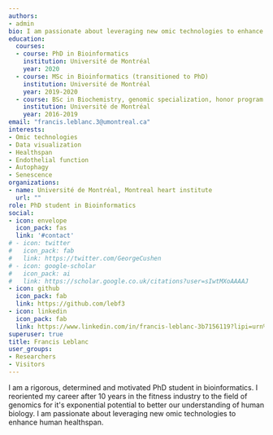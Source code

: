 ```yaml
---
authors:
- admin
bio: I am passionate about leveraging new omic technologies to enhance human healthspan.
education:
  courses:
  - course: PhD in Bioinformatics
    institution: Université de Montréal
    year: 2020
  - course: MSc in Bioinformatics (transitioned to PhD)
    institution: Université de Montréal
    year: 2019-2020
  - course: BSc in Biochemistry, genomic specialization, honor program
    institution: Université de Montréal
    year: 2016-2019
email: "francis.leblanc.3@umontreal.ca"
interests:
- Omic technologies
- Data visualization
- Healthspan
- Endothelial function
- Autophagy
- Senescence
organizations:
- name: Université de Montréal, Montreal heart institute
  url: ""
role: PhD student in Bioinformatics
social:
- icon: envelope
  icon_pack: fas
  link: '#contact'
# - icon: twitter
#   icon_pack: fab
#   link: https://twitter.com/GeorgeCushen
# - icon: google-scholar
#   icon_pack: ai
#   link: https://scholar.google.co.uk/citations?user=sIwtMXoAAAAJ
- icon: github
  icon_pack: fab
  link: https://github.com/lebf3
- icon: linkedin
  icon_pack: fab
  link: https://www.linkedin.com/in/francis-leblanc-3b7156119?lipi=urn%3Ali%3Apage%3Ad_flagship3_profile_view_base_contact_details%3BF4uWS4z4S%2Be6lDWq2mVaTA%3D%3D
superuser: true
title: Francis Leblanc
user_groups:
- Researchers
- Visitors
---
```


I am a rigorous, determined and motivated PhD student in bioinformatics. I reoriented my career after 10 years in the fitness industry to the field of genomics for it's exponential potential to better our understanding of human biology. I am passionate about leveraging new omic technologies to enhance human healthspan.